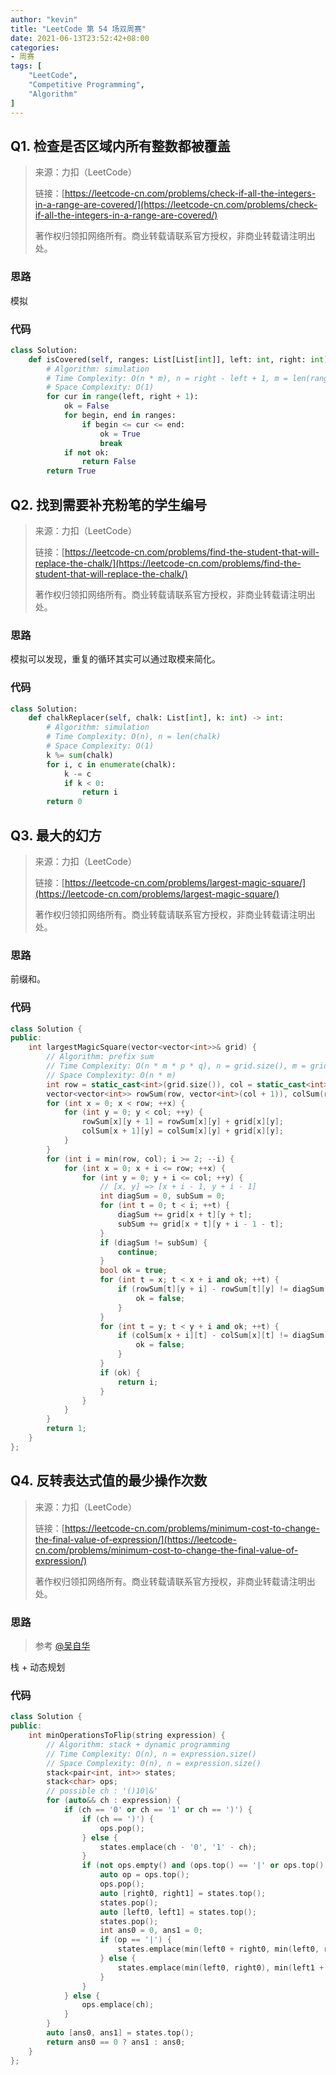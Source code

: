 ```yaml
---
author: "kevin"
title: "LeetCode 第 54 场双周赛"
date: 2021-06-13T23:52:42+08:00
categories:
- 周赛
tags: [
    "LeetCode",
    "Competitive Programming",
    "Algorithm"
]
---
```


## Q1. 检查是否区域内所有整数都被覆盖

> 来源：力扣（LeetCode）
>
> 链接：[https://leetcode-cn.com/problems/check-if-all-the-integers-in-a-range-are-covered/](https://leetcode-cn.com/problems/check-if-all-the-integers-in-a-range-are-covered/)
>
> 著作权归领扣网络所有。商业转载请联系官方授权，非商业转载请注明出处。

### 思路

模拟

### 代码

```python
class Solution:
    def isCovered(self, ranges: List[List[int]], left: int, right: int) -> bool:
        # Algorithm: simulation
        # Time Complexity: O(n * m), n = right - left + 1, m = len(ranges)
        # Space Complexity: O(1)
        for cur in range(left, right + 1):
            ok = False
            for begin, end in ranges:
                if begin <= cur <= end:
                    ok = True
                    break
            if not ok:
                return False
        return True
```



## Q2. 找到需要补充粉笔的学生编号

> 来源：力扣（LeetCode）
>
> 链接：[https://leetcode-cn.com/problems/find-the-student-that-will-replace-the-chalk/](https://leetcode-cn.com/problems/find-the-student-that-will-replace-the-chalk/)
>
> 著作权归领扣网络所有。商业转载请联系官方授权，非商业转载请注明出处。

### 思路

模拟可以发现，重复的循环其实可以通过取模来简化。

### 代码

```python
class Solution:
    def chalkReplacer(self, chalk: List[int], k: int) -> int:
        # Algorithm: simulation
        # Time Complexity: O(n), n = len(chalk)
        # Space Complexity: O(1)
        k %= sum(chalk)
        for i, c in enumerate(chalk):
            k -= c
            if k < 0:
                return i
        return 0
```


## Q3. 最大的幻方

> 来源：力扣（LeetCode）
>
> 链接：[https://leetcode-cn.com/problems/largest-magic-square/](https://leetcode-cn.com/problems/largest-magic-square/)
>
> 著作权归领扣网络所有。商业转载请联系官方授权，非商业转载请注明出处。

### 思路

前缀和。

### 代码

```c++
class Solution {
public:
    int largestMagicSquare(vector<vector<int>>& grid) {
        // Algorithm: prefix sum
        // Time Complexity: O(n * m * p * q), n = grid.size(), m = grid[0].size(), p = min(n, m), q = max(n, m)
        // Space Complexity: O(n * m)
        int row = static_cast<int>(grid.size()), col = static_cast<int>(grid[0].size());
        vector<vector<int>> rowSum(row, vector<int>(col + 1)), colSum(row + 1, vector<int>(col));
        for (int x = 0; x < row; ++x) {
            for (int y = 0; y < col; ++y) {
                rowSum[x][y + 1] = rowSum[x][y] + grid[x][y];
                colSum[x + 1][y] = colSum[x][y] + grid[x][y];
            }
        }
        for (int i = min(row, col); i >= 2; --i) {
            for (int x = 0; x + i <= row; ++x) {
                for (int y = 0; y + i <= col; ++y) {
                    // [x, y] => [x + i - 1, y + i - 1]
                    int diagSum = 0, subSum = 0;
                    for (int t = 0; t < i; ++t) {
                        diagSum += grid[x + t][y + t];
                        subSum += grid[x + t][y + i - 1 - t];
                    }
                    if (diagSum != subSum) {
                        continue;
                    }
                    bool ok = true;
                    for (int t = x; t < x + i and ok; ++t) {
                        if (rowSum[t][y + i] - rowSum[t][y] != diagSum) {
                            ok = false;
                        }
                    }
                    for (int t = y; t < y + i and ok; ++t) {
                        if (colSum[x + i][t] - colSum[x][t] != diagSum) {
                            ok = false;
                        }
                    }
                    if (ok) {
                        return i;
                    }
                }
            }
        }
        return 1;
    }
};
```


## Q4. 反转表达式值的最少操作次数

> 来源：力扣（LeetCode）
>
> 链接：[https://leetcode-cn.com/problems/minimum-cost-to-change-the-final-value-of-expression/](https://leetcode-cn.com/problems/minimum-cost-to-change-the-final-value-of-expression/)
>
> 著作权归领扣网络所有。商业转载请联系官方授权，非商业转载请注明出处。

### 思路

> 参考 [@吴自华](https://cp-wiki.vercel.app/tutorial/leetcode/BC54/#problem-d-%E5%8F%8D%E8%BD%AC%E8%A1%A8%E8%BE%BE%E5%BC%8F%E5%80%BC%E7%9A%84%E6%9C%80%E5%B0%91%E6%93%8D%E4%BD%9C%E6%AC%A1%E6%95%B0)

栈 + 动态规划

### 代码

```c++
class Solution {
public:
    int minOperationsToFlip(string expression) {
        // Algorithm: stack + dynamic programming
        // Time Complexity: O(n), n = expression.size()
        // Space Complexity: O(n), n = expression.size()
        stack<pair<int, int>> states;
        stack<char> ops;
        // possible ch : '()10|&'
        for (auto&& ch : expression) {
            if (ch == '0' or ch == '1' or ch == ')') {
                if (ch == ')') {
                    ops.pop();
                } else {
                    states.emplace(ch - '0', '1' - ch);
                }
                if (not ops.empty() and (ops.top() == '|' or ops.top() == '&')) {
                    auto op = ops.top();
                    ops.pop();
                    auto [right0, right1] = states.top();
                    states.pop();
                    auto [left0, left1] = states.top();
                    states.pop();
                    int ans0 = 0, ans1 = 0;
                    if (op == '|') {
                        states.emplace(min(left0 + right0, min(left0, right0) + 1), min(left1, right1));
                    } else {
                        states.emplace(min(left0, right0), min(left1 + right1, min(left1, right1) + 1));
                    }
                }
            } else {
                ops.emplace(ch);
            }
        }
        auto [ans0, ans1] = states.top();
        return ans0 == 0 ? ans1 : ans0;
    }
};
```
